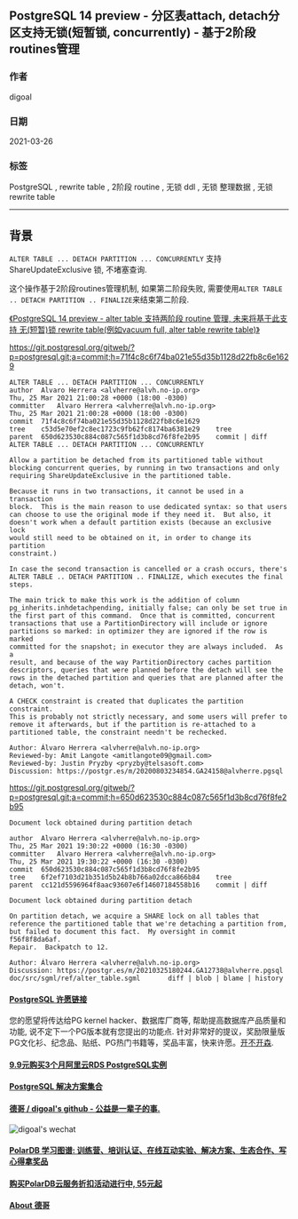 ## PostgreSQL 14 preview - 分区表attach, detach分区支持无锁(短暂锁, concurrently) - 基于2阶段routines管理        
          
### 作者          
digoal          
          
### 日期          
2021-03-26           
          
### 标签          
PostgreSQL , rewrite table , 2阶段 routine , 无锁 ddl , 无锁 整理数据 , 无锁 rewrite table        
          
----          
          
## 背景       
```ALTER TABLE ... DETACH PARTITION ... CONCURRENTLY``` 支持ShareUpdateExclusive 锁, 不堵塞查询.   
  
这个操作基于2阶段routines管理机制, 如果第二阶段失败, 需要使用```ALTER TABLE .. DETACH PARTITION .. FINALIZE```来结束第二阶段.  
  
[《PostgreSQL 14 preview - alter table 支持两阶段 routine 管理, 未来将基于此支持 无(短暂)锁 rewrite table(例如vacuum full, alter table rewrite table)》](../202103/20210326_03.md)    
  
https://git.postgresql.org/gitweb/?p=postgresql.git;a=commit;h=71f4c8c6f74ba021e55d35b1128d22fb8c6e1629  
  
```  
ALTER TABLE ... DETACH PARTITION ... CONCURRENTLY  
author	Alvaro Herrera <alvherre@alvh.no-ip.org>	  
Thu, 25 Mar 2021 21:00:28 +0000 (18:00 -0300)  
committer	Alvaro Herrera <alvherre@alvh.no-ip.org>	  
Thu, 25 Mar 2021 21:00:28 +0000 (18:00 -0300)  
commit	71f4c8c6f74ba021e55d35b1128d22fb8c6e1629  
tree	c53d5e70ef2c8ec1723c9fb62fc8174ba6381e29	tree  
parent	650d623530c884c087c565f1d3b8cd76f8fe2b95	commit | diff  
ALTER TABLE ... DETACH PARTITION ... CONCURRENTLY  
  
Allow a partition be detached from its partitioned table without  
blocking concurrent queries, by running in two transactions and only  
requiring ShareUpdateExclusive in the partitioned table.  
  
Because it runs in two transactions, it cannot be used in a transaction  
block.  This is the main reason to use dedicated syntax: so that users  
can choose to use the original mode if they need it.  But also, it  
doesn't work when a default partition exists (because an exclusive lock  
would still need to be obtained on it, in order to change its partition  
constraint.)  
  
In case the second transaction is cancelled or a crash occurs, there's  
ALTER TABLE .. DETACH PARTITION .. FINALIZE, which executes the final  
steps.  
  
The main trick to make this work is the addition of column  
pg_inherits.inhdetachpending, initially false; can only be set true in  
the first part of this command.  Once that is committed, concurrent  
transactions that use a PartitionDirectory will include or ignore  
partitions so marked: in optimizer they are ignored if the row is marked  
committed for the snapshot; in executor they are always included.  As a  
result, and because of the way PartitionDirectory caches partition  
descriptors, queries that were planned before the detach will see the  
rows in the detached partition and queries that are planned after the  
detach, won't.  
  
A CHECK constraint is created that duplicates the partition constraint.  
This is probably not strictly necessary, and some users will prefer to  
remove it afterwards, but if the partition is re-attached to a  
partitioned table, the constraint needn't be rechecked.  
  
Author: Álvaro Herrera <alvherre@alvh.no-ip.org>  
Reviewed-by: Amit Langote <amitlangote09@gmail.com>  
Reviewed-by: Justin Pryzby <pryzby@telsasoft.com>  
Discussion: https://postgr.es/m/20200803234854.GA24158@alvherre.pgsql  
```  
  
https://git.postgresql.org/gitweb/?p=postgresql.git;a=commit;h=650d623530c884c087c565f1d3b8cd76f8fe2b95  
  
```  
Document lock obtained during partition detach  
  
author	Alvaro Herrera <alvherre@alvh.no-ip.org>	  
Thu, 25 Mar 2021 19:30:22 +0000 (16:30 -0300)  
committer	Alvaro Herrera <alvherre@alvh.no-ip.org>	  
Thu, 25 Mar 2021 19:30:22 +0000 (16:30 -0300)  
commit	650d623530c884c087c565f1d3b8cd76f8fe2b95  
tree	6f2ef7103d21b351d5b24b8b766a02dcca866b84	tree  
parent	cc121d5596964f8aac93607e6f14607184558b16	commit | diff  
  
Document lock obtained during partition detach  
  
On partition detach, we acquire a SHARE lock on all tables that  
reference the partitioned table that we're detaching a partition from,  
but failed to document this fact.  My oversight in commit f56f8f8da6af.  
Repair.  Backpatch to 12.  
  
Author: Álvaro Herrera <alvherre@alvh.no-ip.org>  
Discussion: https://postgr.es/m/20210325180244.GA12738@alvherre.pgsql  
doc/src/sgml/ref/alter_table.sgml		diff | blob | blame | history  
```  
  
  
#### [PostgreSQL 许愿链接](https://github.com/digoal/blog/issues/76 "269ac3d1c492e938c0191101c7238216")
您的愿望将传达给PG kernel hacker、数据库厂商等, 帮助提高数据库产品质量和功能, 说不定下一个PG版本就有您提出的功能点. 针对非常好的提议，奖励限量版PG文化衫、纪念品、贴纸、PG热门书籍等，奖品丰富，快来许愿。[开不开森](https://github.com/digoal/blog/issues/76 "269ac3d1c492e938c0191101c7238216").  
  
  
#### [9.9元购买3个月阿里云RDS PostgreSQL实例](https://www.aliyun.com/database/postgresqlactivity "57258f76c37864c6e6d23383d05714ea")
  
  
#### [PostgreSQL 解决方案集合](https://yq.aliyun.com/topic/118 "40cff096e9ed7122c512b35d8561d9c8")
  
  
#### [德哥 / digoal's github - 公益是一辈子的事.](https://github.com/digoal/blog/blob/master/README.md "22709685feb7cab07d30f30387f0a9ae")
  
  
![digoal's wechat](../pic/digoal_weixin.jpg "f7ad92eeba24523fd47a6e1a0e691b59")
  
  
#### [PolarDB 学习图谱: 训练营、培训认证、在线互动实验、解决方案、生态合作、写心得拿奖品](https://www.aliyun.com/database/openpolardb/activity "8642f60e04ed0c814bf9cb9677976bd4")
  
  
#### [购买PolarDB云服务折扣活动进行中, 55元起](https://www.aliyun.com/activity/new/polardb-yunparter?userCode=bsb3t4al "e0495c413bedacabb75ff1e880be465a")
  
  
#### [About 德哥](https://github.com/digoal/blog/blob/master/me/readme.md "a37735981e7704886ffd590565582dd0")
  
